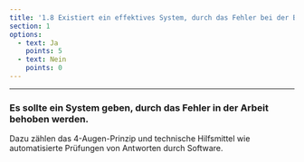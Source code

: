 ```yaml
---
title: '1.8 Existiert ein effektives System, durch das Fehler bei der Bearbeitung von Anfragen vermieden werden und Teile der Arbeit automatisiert werden?'
section: 1
options:
  - text: Ja
    points: 5
  - text: Nein
    points: 0
---
```


---

### Es sollte ein System geben, durch das Fehler in der Arbeit behoben werden.

Dazu zählen das 4-Augen-Prinzip und technische Hilfsmittel wie automatisierte Prüfungen von Antworten durch Software.
